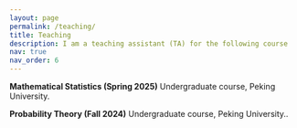 ```yaml
---
layout: page
permalink: /teaching/
title: Teaching
description: I am a teaching assistant (TA) for the following course
nav: true
nav_order: 6
---
```


**Mathematical Statistics (Spring 2025)**
Undergraduate course, Peking University.

**Probability Theory (Fall 2024)**
Undergraduate course, Peking University..



